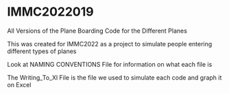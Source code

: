 # IMMC2022019
All Versions of the Plane Boarding Code for the Different Planes

This was created for IMMC2022 as a project to simulate people entering different types of planes

Look at NAMING CONVENTIONS File for information on what each file is

The Writing_To_Xl File is the file we used to simulate each code and graph it on Excel

